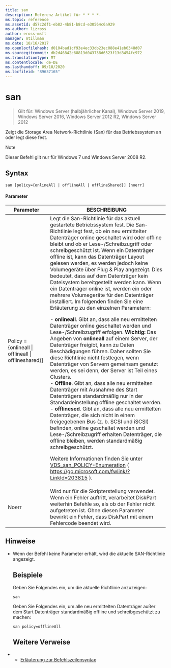 ```yaml
---
title: san
description: Referenz Artikel für * * * *-
ms.topic: reference
ms.assetid: d57c2df1-eb82-4b81-b8cd-e30564c6a929
ms.author: lizross
author: eross-msft
manager: mtillman
ms.date: 10/16/2017
ms.openlocfilehash: d0104bad1cf93e4ec33db23ec088e41eb6348d07
ms.sourcegitcommit: db2d46842c68813d043738d6523f13d8454fc972
ms.translationtype: MT
ms.contentlocale: de-DE
ms.lasthandoff: 09/10/2020
ms.locfileid: "89637165"
---
```

# <a name="san"></a>san

> Gilt für: Windows Server (halbjährlicher Kanal), Windows Server 2019, Windows Server 2016, Windows Server 2012 R2, Windows Server 2012

Zeigt die Storage Area Network-Richtlinie (San) für das Betriebssystem an oder legt diese fest.
> [!NOTE]
> Dieser Befehl gilt nur für Windows 7 und Windows Server 2008 R2.

## <a name="syntax"></a>Syntax
```
san [policy={onlineAll | offlineAll | offlineShared}] [noerr]
```
#### <a name="parameters"></a>Parameter

|                          Parameter                           |                                                                                                                                                                                                                                                                                                                                                                                                                                                                                                                                                                                                                                                                                                           BESCHREIBUNG                                                                                                                                                                                                                                                                                                                                                                                                                                                                                                                                                                                                                                                                                                            |
|--------------------------------------------------------------|----------------------------------------------------------------------------------------------------------------------------------------------------------------------------------------------------------------------------------------------------------------------------------------------------------------------------------------------------------------------------------------------------------------------------------------------------------------------------------------------------------------------------------------------------------------------------------------------------------------------------------------------------------------------------------------------------------------------------------------------------------------------------------------------------------------------------------------------------------------------------------------------------------------------------------------------------------------------------------------------------------------------------------------------------------------------------------------------------------------------------------------------------------------------------------------------------------------------------------------------------------------------------------------------------------------------------------------------------------------------------------------------------------------------------------|
| Policy = {onlineall &#124; offlineall &#124; offlineshared}] | Legt die San-Richtlinie für das aktuell gestartete Betriebssystem fest. Die San-Richtlinie legt fest, ob ein neu ermittelter Datenträger online geschaltet wird oder offline bleibt und ob er Lese-/Schreibzugriff oder schreibgeschützt ist. Wenn ein Datenträger offline ist, kann das Datenträger Layout gelesen werden, es werden jedoch keine Volumegeräte über Plug & Play angezeigt. Dies bedeutet, dass auf dem Datenträger kein Dateisystem bereitgestellt werden kann. Wenn ein Datenträger online ist, werden ein oder mehrere Volumegeräte für den Datenträger installiert. Im folgenden finden Sie eine Erläuterung zu den einzelnen Parametern:<p>-   **onlineall**. Gibt an, dass alle neu ermittelten Datenträger online geschaltet werden und Lese-/Schreibzugriff erfolgen. **Wichtig:**     Das Angeben von **onlineall** auf einem Server, der Datenträger freigibt, kann zu Daten Beschädigungen führen. Daher sollten Sie diese Richtlinie nicht festlegen, wenn Datenträger von Servern gemeinsam genutzt werden, es sei denn, der Server ist Teil eines Clusters.<br />-   **Offline**. Gibt an, dass alle neu ermittelten Datenträger mit Ausnahme des Start Datenträgers standardmäßig nur in der Standardeinstellung offline geschaltet werden.<br />-   **offlinesed**. Gibt an, dass alle neu ermittelten Datenträger, die sich nicht in einem freigegebenen Bus (z. b. SCSI und iSCSI) befinden, online geschaltet werden und Lese-/Schreibzugriff erhalten Datenträger, die offline bleiben, werden standardmäßig schreibgeschützt.<p>Weitere Informationen finden Sie unter [VDS_san_POLICY-Enumeration](https://go.microsoft.com/fwlink/?LinkId=203815) ( <https://go.microsoft.com/fwlink/?LinkId=203815> ). |
|                            Noerr                             |                                                                                                                                                                                                                                                                                                                                                                                                                                                                                                                                                                                                            Wird nur für die Skripterstellung verwendet. Wenn ein Fehler auftritt, verarbeitet DiskPart weiterhin Befehle so, als ob der Fehler nicht aufgetreten ist. Ohne diesen Parameter bewirkt ein Fehler, dass DiskPart mit einem Fehlercode beendet wird.                                                                                                                                                                                                                                                                                                                                                                                                                                                                                                                                                                                                             |

## <a name="remarks"></a>Hinweise
- Wenn der Befehl keine Parameter erhält, wird die aktuelle SAN-Richtlinie angezeigt.
  ## <a name="examples"></a>Beispiele
  Geben Sie Folgendes ein, um die aktuelle Richtlinie anzuzeigen:
  ```
  san
  ```
  Geben Sie Folgendes ein, um alle neu ermittelten Datenträger außer dem Start Datenträger standardmäßig offline und schreibgeschützt zu machen:
  ```
  san policy=offlineAll
  ```
  ## <a name="additional-references"></a>Weitere Verweise
- - [Erläuterung zur Befehlszeilensyntax](command-line-syntax-key.md)
